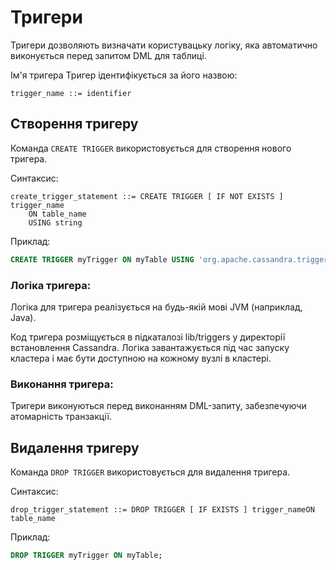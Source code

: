 # Тригери

Тригери дозволяють визначати користувацьку логіку, яка автоматично виконується перед запитом DML для таблиці.

Ім'я тригера
Тригер ідентифікується за його назвою:

```bnf
trigger_name ::= identifier
```

## Створення тригеру

Команда `CREATE TRIGGER` використовується для створення нового тригера.

Синтаксис:

```bnf
create_trigger_statement ::= CREATE TRIGGER [ IF NOT EXISTS ] trigger_name
	ON table_name
	USING string
```
Приклад:

```sql
CREATE TRIGGER myTrigger ON myTable USING 'org.apache.cassandra.triggers.InvertedIndex';
```
### Логіка тригера:
Логіка для тригера реалізується на будь-якій мові JVM (наприклад, Java).

Код тригера розміщується в підкаталозі lib/triggers у директорії встановлення Cassandra.
Логіка завантажується під час запуску кластера і має бути доступною на кожному вузлі в кластері.

### Виконання тригера:
Тригери виконуються перед виконанням DML-запиту, забезпечуючи атомарність транзакції.

## Видалення тригеру
Команда `DROP TRIGGER` використовується для видалення тригера.

Синтаксис:

```bnf
drop_trigger_statement ::= DROP TRIGGER [ IF EXISTS ] trigger_nameON table_name
```

Приклад:

```sql
DROP TRIGGER myTrigger ON myTable;
```
